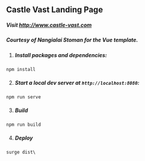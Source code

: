 ## Castle Vast Landing Page

##### Visit http://www.castle-vast.com

##### Courtesy of Nangialai Stoman for the Vue template.

1. ##### Install packages and dependencies:

```
npm install
```

2. ##### Start a local dev server at `http://localhost:8080`:

```
npm run serve
```

3. ##### Build

```
npm run build
```

4. ##### Deploy
```
surge dist\
```